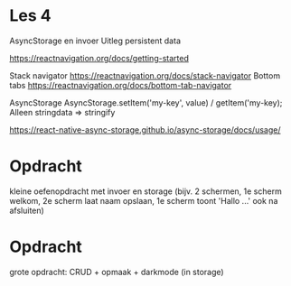 # Les 4

AsyncStorage en invoer
Uitleg persistent data

https://reactnavigation.org/docs/getting-started

Stack navigator https://reactnavigation.org/docs/stack-navigator
Bottom tabs https://reactnavigation.org/docs/bottom-tab-navigator

<!--
Expo Secure Storage
https://docs.expo.dev/versions/latest/sdk/securestore/

Standaard config is genoeg om als storage te gebruiken

SecureStore.setItemAsync(key, value);
SecureStore.getItemAsync(key);
-->

AsyncStorage
AsyncStorage.setItem('my-key', value) / getItem('my-key);
Alleen stringdata => stringify

https://react-native-async-storage.github.io/async-storage/docs/usage/

# Opdracht
kleine oefenopdracht met invoer en storage 
(bijv. 2 schermen, 1e scherm welkom, 2e scherm laat naam opslaan, 1e scherm toont 'Hallo ...' ook na afsluiten)

# Opdracht
grote opdracht: CRUD + opmaak + darkmode (in storage)